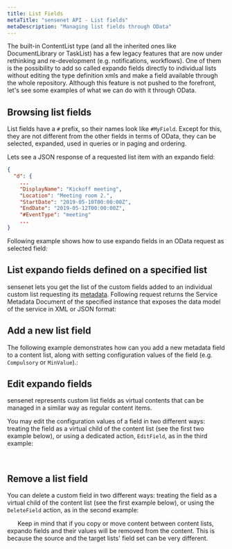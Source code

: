 ```yaml
---
title: List Fields
metaTitle: "sensenet API - List fields"
metaDescription: "Managing list fields through OData"
---
```


The built-in ContentList type (and all the inherited ones like DocumentLibrary or TaskList) has a few legacy features that are now under rethinking and re-development (e.g. notifications, workflows). One of them is the possibility to add so called expando fields directly to individual lists without editing the type definition xmls and make a field available through the whole repository. Although this feature is not pushed to the forefront, let's see some examples of what we can do with it through OData.

## Browsing list fields

List fields have a `#` prefix, so their names look like `#MyField`. Except for this, they are not different from the other fields in terms of OData, they can be selected, expanded, used in queries or in paging and ordering.

Lets see a JSON response of a requested list item with an expando field:

```json
{
  "d": {
    ...
    "DisplayName": "Kickoff meeting",
    "Location": "Meeting room 2.",
    "StartDate": "2019-05-10T00:00:00Z",
    "EndDate": "2019-05-12T00:00:00Z",
    "#EventType": "meeting"
    ...
}
```

Following example shows how to use expando fields in an OData request as selected field:

<tab category="content-management" article="list-fields" example="selectByListField" />

## List expando fields defined on a specified list

sensenet lets you get the list of the custom fields added to an individual custom list requesting its [metadata](/api-docs/basic-concepts/06-metadata). Following request returns the Service Metadata Document of the specified instance that exposes the data model of the service in XML or JSON format:

<tab category="content-management" article="list-fields" example="metadata" />

## Add a new list field

The following example demonstrates how can you add a new metadata field to a content list, along with setting configuration values of the field (e.g. `Compulsory` or `MinValue`).:

<tab category="content-management" article="list-fields" example="addField" />

## Edit expando fields

sensenet represents custom list fields as virtual contents that can be managed in a similar way as regular content items.

You may edit the configuration values of a field in two different ways: treating the field as a virtual child of the content list (see the first two example below), or using a dedicated action, `EditField`, as in the third example:

<tab category="content-management" article="list-fields" example="editFieldVirtualChildPatch" />
&nbsp;
<tab category="content-management" article="list-fields" example="editFieldVirtualChildPut" />
&nbsp;
<tab category="content-management" article="list-fields" example="editFieldWithAction" />

## Remove a list field

You can delete a custom field in two different ways: treating the field as a virtual child of the content list (see the first example below), or using the `DeleteField` action, as in the second example:

<tab category="content-management" article="list-fields" example="removeFieldVirtualChild" />
&nbsp;
<tab category="content-management" article="list-fields" example="removeFieldAction" />
&nbsp;
&nbsp;
<note severity="error">Keep in mind that if you copy or move content between content lists, expando fields and their values will be removed from the content. This is because the source and the target lists' field set can be very different.</note>

